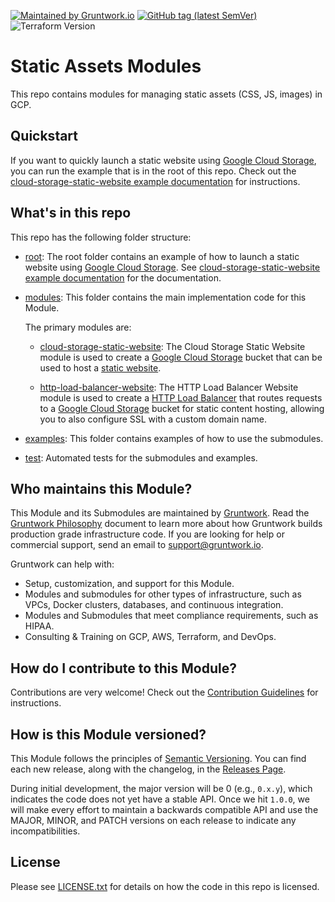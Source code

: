 [![Maintained by Gruntwork.io](https://img.shields.io/badge/maintained%20by-gruntwork.io-%235849a6.svg)](https://gruntwork.io/?ref=repo_google_static_assets)
[![GitHub tag (latest SemVer)](https://img.shields.io/github/tag/gruntwork-io/terraform-google-static-assets.svg?label=latest)](https://github.com/gruntwork-io/terraform-google-static-assets/releases/latest)
![Terraform Version](https://img.shields.io/badge/tf-%3E%3D0.12.0-blue.svg)
<!-- NOTE: Because the module is published to Terraform Module Registry, we have to use absolute links in all READMEs. -->

# Static Assets Modules

This repo contains modules for managing static assets (CSS, JS, images) in GCP.

## Quickstart

If you want to quickly launch a static website using [Google Cloud Storage](https://cloud.google.com/storage/), 
you can run the example that is in the root of this repo. Check out the [cloud-storage-static-website example documentation](https://github.com/gruntwork-io/terraform-google-static-assets/blob/master/examples/cloud-storage-static-website) for instructions.

## What's in this repo

This repo has the following folder structure:

* [root](https://github.com/gruntwork-io/terraform-google-static-assets/tree/master): The root folder contains an example of how to launch a static website using [Google Cloud Storage](https://cloud.google.com/storage/). See [cloud-storage-static-website example documentation](https://github.com/gruntwork-io/terraform-google-static-assets/blob/master/examples/cloud-storage-static-website) for the documentation.

* [modules](https://github.com/gruntwork-io/terraform-google-static-assets/blob/master/modules): This folder contains the main implementation code for this Module.

  The primary modules are:

    * [cloud-storage-static-website](https://github.com/gruntwork-io/terraform-google-static-assets/blob/master/modules/cloud-storage-static-website): 
      The Cloud Storage Static Website module is used to create a [Google Cloud Storage](https://cloud.google.com/storage/) 
      bucket that can be used to host a [static website](https://cloud.google.com/storage/docs/hosting-static-website).

    * [http-load-balancer-website](https://github.com/gruntwork-io/terraform-google-static-assets/blob/master/modules/http-load-balancer-website): 
      The HTTP Load Balancer Website module is used to create a [HTTP Load Balancer](https://cloud.google.com/load-balancing/docs/https/) 
      that routes requests to a [Google Cloud Storage](https://cloud.google.com/storage/) bucket for static content hosting, 
      allowing you to also configure SSL with a custom domain name.

* [examples](https://github.com/gruntwork-io/terraform-google-static-assets/blob/master/examples): This folder contains examples of how to use the submodules.

* [test](https://github.com/gruntwork-io/terraform-google-static-assets/blob/master/test): Automated tests for the submodules and examples.

## Who maintains this Module?

This Module and its Submodules are maintained by [Gruntwork](http://www.gruntwork.io/). Read the [Gruntwork Philosophy](/GRUNTWORK_PHILOSOPHY.md) document to learn more about how Gruntwork builds production grade infrastructure code. If you are looking for help or commercial support, send an email to
[support@gruntwork.io](mailto:support@gruntwork.io?Subject=Google%20Static%20Assets%20Module).

Gruntwork can help with:

* Setup, customization, and support for this Module.
* Modules and submodules for other types of infrastructure, such as VPCs, Docker clusters, databases, and continuous
  integration.
* Modules and Submodules that meet compliance requirements, such as HIPAA.
* Consulting & Training on GCP, AWS, Terraform, and DevOps.


## How do I contribute to this Module?

Contributions are very welcome! Check out the [Contribution Guidelines](https://github.com/gruntwork-io/terraform-google-static-assets/blob/master/CONTRIBUTING.md) for instructions.


## How is this Module versioned?

This Module follows the principles of [Semantic Versioning](http://semver.org/). You can find each new release, along
with the changelog, in the [Releases Page](https://github.com/gruntwork-io/terraform-google-static-assets/releases).

During initial development, the major version will be 0 (e.g., `0.x.y`), which indicates the code does not yet have a stable API. Once we hit `1.0.0`, we will make every effort to maintain a backwards compatible API and use the MAJOR, MINOR, and PATCH versions on each release to indicate any incompatibilities.


## License

Please see [LICENSE.txt](https://github.com/gruntwork-io/terraform-google-static-assets/blob/master/LICENSE.txt) for details on how the code in this repo is licensed.
